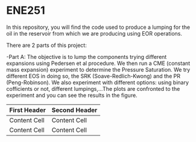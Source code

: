 # ENE251

In this repository, you will find the code used to produce a lumping for the oil in the reservoir from which we are producing using EOR operations.

There are 2 parts of this project:

-Part A: The objective is to lump the components trying different expansions using Pedersen et al procedure. We then run a CME (constant mass expansion) experiment to determine the Pressure Saturation. We try different EOS in doing so, the SRK (Soave-Redlich-Kwong) and the PR (Peng-Robinson). We also experiment with different options: using binary cofficients or not, different lumpings,...The plots are confronted to the experiment and you can see the results in the figure.

| First Header  | Second Header |
| ------------- | ------------- |
| Content Cell  | Content Cell  |
| Content Cell  | Content Cell  |
